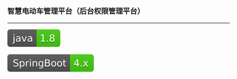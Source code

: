 ### 智慧电动车管理平台（后台权限管理平台）

***

![Image discription](img/java-1.8-brightgreen.svg)

![Image discription](img/SpringBoot-4.x-brightgreen.svg)

